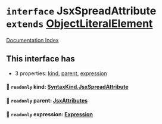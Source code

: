 # `interface` JsxSpreadAttribute `extends` [ObjectLiteralElement](../private.interface.ObjectLiteralElement/README.md)

[Documentation Index](../README.md)

## This interface has

- 3 properties:
[kind](#-readonly-kind-syntaxkindjsxspreadattribute),
[parent](#-readonly-parent-jsxattributes),
[expression](#-readonly-expression-expression)


#### 📄 `readonly` kind: [SyntaxKind.JsxSpreadAttribute](../private.enum.SyntaxKind/README.md#jsxspreadattribute--293)



#### 📄 `readonly` parent: [JsxAttributes](../private.interface.JsxAttributes/README.md)



#### 📄 `readonly` expression: [Expression](../private.interface.Expression/README.md)




